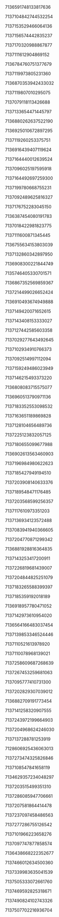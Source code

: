 7136591748133817636

7137104842744532254

7137153529466064136

7137156574442835237

7137170320988867877

7137111612904869152

7136784760751377679

7137119973805231360

7136870353942433032

7137119807010295075

7137079118113426688

7137133654471445797

7136880262637522190

7136925010672897295

7137119260253375751

7136916439407119624

7137164440012639524

7137096025197595918

7137164492697259300

7137199780668755231

7137092489625816327

7137176752283045150

7136387454080191783

7137018422981823775

7137111600871345445

7136755634153803039

7137132860342897950

7136908300221844749

7135746405330701571

7136867352569859367

7137214499026652424

7136910493674949888

7137149420071652615

7137143408153333027

7137127442585603358

7137029277643492645

7137102934910766373

7137092514997112094

7137159249486023949

7137146215493373220

7136808083715575077

7136960513790971136

7137183352553098532

7137163651189869828

7137128104656489736

7137225123832057125

7137180655099677988

7136902613563460903

7137196984980622623

7137185427949194510

7137203908140633376

7137189548471176485

7137203568599256357

7137117610973351203

7137136934123572488

7137083941940366605

7137204770871299342

7136881928816364835

7137143253417200911

7137226819681439007

7137204844825251079

7137183265588399397

7137185359192018189

7136918957780471052

7137142973610954020

7136564166483037454

7137139853346524446

7137110521613978920

7137110078968139021

7137258609687268639

7137267453259681063

7137095777410731300

7137202829307039012

7136882709191773454

7137141258320907555

7137243972199664903

7137204968624246030

7137137288781253919

7128606925436063013

7137273474325826846

7137108547841658119

7134629357234048297

7137203515499351310

7137286085947706661

7137207581864414478

7137237097458486563

7137277286755126542

7137101966223658276

7137097747877858574

7136438668222352677

7137466012634500360

7137339983635041539

7137505333072661760

7137469592825318671

7137490824102743326

7137507702216936704

